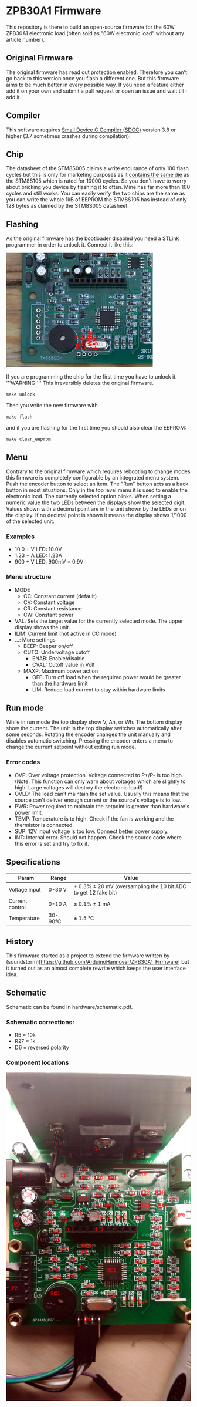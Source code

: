# ZPB30A1 Firmware

This repository is there to build an open-source firmware for the 60W ZPB30A1 electronic load (often sold as "60W electronic load" without any article number).

## Original Firmware
The original firmware has read out protection enabled. Therefore you can't go
back to this version once you flash a different one. But this firmware aims to
be much better in every possible way. If you need a feature either add it on
your own and submit a pull request or open an issue and wait till I add it.

## Compiler

This software requires [Small Device C Compiler (SDCC)](http://sdcc.sourceforge.net/)
version 3.8 or higher (3.7 sometimes crashes during compilation).

## Chip
The datasheet of the STM8S005 claims a write endurance of only 100 flash cycles
but this is only for marketing purposes as it [contains the same die](https://hackaday.io/project/16097-eforth-for-cheap-stm8s-gadgets/log/76731-stm8l001j3-a-new-sop8-chip-and-the-limits-of-stm8flash)
as the STM8S105 which is rated for 10000 cycles. So you don't have to worry
about bricking you device by flashing it to often. Mine has far more than 100
cycles and still works. You can easily verify the two chips are the same as you
can write the whole 1kB of EEPROM the STM8S105 has instead of only 128 bytes
as claimed by the STM8S005 datasheet.


## Flashing
As the original firmware has the bootloader disabled you need a STLink programmer
in order to unlock it. Connect it like this:

![Programmer connection](images/stlink.jpg)

If you are programming the chip for the first time you have to unlock it.
'''WARNING:''' This irreversibly deletes the original firmware.

    make unlock

Then you write the new firmware with

    make flash

and if you are flashing for the first time you should also clear the EEPROM:

    make clear_eeprom

## Menu
Contrary to the original firmware which requires rebooting to change modes this
firmware is completely configurable by an integrated menu system. Push the
encoder button to select an item. The "Run" button acts as a back button in most
situations. Only in the top level menu it is used to enable the electronic load.
The currently selected option blinks. When setting a numeric value the two
LEDs between the displays show the selected digit.
Values shown with a decimal point are in the unit shown by the LEDs or on the
display. If no decimal point is shown it means the display shows 1/1000 of the
selected unit.
### Examples
* 10.0 + V LED: 10.0V
* 1.23 + A LED: 1.23A
* 900 + V LED: 900mV = 0.9V


### Menu structure
* MODE
    * CC: Constant current (default)
    * CV: Constant voltage
    * CR: Constant resistance
    * CW: Constant power
* VAL: Sets the target value for the currently selected mode. The upper display
        shows the unit.
* ILIM: Current limit (not active in CC mode)
* ...: More settings
    * BEEP: Beeper on/off
    * CUTO: Undervoltage cutoff
        * ENAB: Enable/disable
        * CVAL: Cutoff value in Volt
    * MAXP: Maximum power action
        * OFF: Turn off load when the required power would be greater than the hardware limit
        * LIM: Reduce load current to stay within hardware limits

## Run mode
While in run mode the top display show V, Ah, or Wh. The bottom display show
the current.
The unit in the top display switches automatically after some seconds. Rotating the encoder
changes the unit manually and disables automatic switching.
Pressing the encoder enters a menu to change the current setpoint without exiting
run mode. 

### Error codes
* OVP: Over voltage protection. Voltage connected to P+/P- is too high. (Note: This function can only warn about voltages which are slightly to high. Large voltages will destroy the electronic load!)
* OVLD: The load can't maintain the set value. Usually this means that the source can't deliver enough current or the source's voltage is to low.
* PWR: Power required to maintain the setpoint is greater than hardware's power limit.
* TEMP: Temperature is to high. Check if the fan is working and the thermistor is connected.
* SUP: 12V input voltage is too low. Connect better power supply.
* INT: Internal error. Should not happen. Check the source code where this error is set and try to fix it.

## Specifications

| Param           | Range    | Value
| --------------- | -------- | ---
| Voltage Input   | 0-30 V   | ± 0.3% ± 20 mV (oversampling the 10 bit ADC to get 12 fake bit)
| Current control | 0-10 A   | ± 0.1% ± 1 mA
| Temperature     | 30-90°C  | ± 1.5 °C

## History
This firmware started as a project to extend the firmware written by
(soundstorm)[https://github.com/ArduinoHannover/ZPB30A1_Firmware] but it turned
out as an almost complete rewrite which keeps the user interface idea.

## Schematic
Schematic can be found in hardware/schematic.pdf.

### Schematic corrections:
* R5 = 10k
* R27 = 1k
* D6 = reversed polarity

### Component locations
![Component locations](images/components.jpg)

